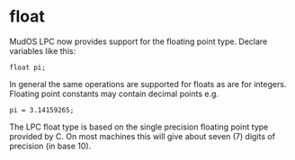 # float

MudOS LPC now provides support for the floating point type. Declare
variables like this:

    float pi;

In general the same operations are supported for floats as are for integers.
Floating point constants may contain decimal points e.g.

    pi = 3.14159265;

The LPC float type is based on the single precision floating point type
provided by C. On most machines this will give about seven (7) digits
of precision (in base 10).
